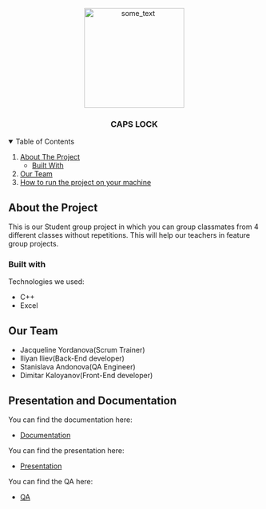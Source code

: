 <p align="center">
<img src="https://cdn.discordapp.com/attachments/807691025031495689/807691093193523230/logo-done.png" width="200" height="200" alt="some_text" ></p>
 
 
 <h3 align="center">CAPS LOCK</h3>


<details open="open">
  <summary>Table of Contents</summary>
  <ol>
    <li>
      <a href="#about-the-project">About The Project</a>
      <ul>
        <li><a href="#built-with">Built With</a></li>
      </ul>
    </li>
    <li>
      <a href="#our-team">Our Team</a>
    </li>
    <li>
      <a href="#how-to-run-the-project-on-your-machine">How to run the project on your machine</a>
    </li>
  </ol>
</details>

## About the Project

This is our Student group project in which you can group classmates from 4 different classes without repetitions. This will help our teachers in feature group projects.

### Built with

Technologies we used:
* C++
* Excel


## Our Team

- Jacqueline Yordanova(Scrum Trainer)
- Iliyan Iliev(Back-End developer)
- Stanislava Andonova(QA Engineer)
- Dimitar Kaloyanov(Front-End developer)

## Presentation and Documentation

You can find the documentation here:
* [Documentation](https://codingburgas-my.sharepoint.com/:f:/g/personal/zoyordanova18_codingburgas_bg/EsnKTtjHvFROtGiaYYE0ETsBFoDARjZjqotjDazY_h2iiQ?e=BmB6re)

You can find the presentation here:
* [Presentation](https://codingburgas-my.sharepoint.com/:f:/g/personal/zoyordanova18_codingburgas_bg/EsnKTtjHvFROtGiaYYE0ETsBFoDARjZjqotjDazY_h2iiQ?e=BmB6re)

You can find the QA here:
* [QA](https://codingburgas-my.sharepoint.com/:f:/g/personal/zoyordanova18_codingburgas_bg/EsnKTtjHvFROtGiaYYE0ETsBFoDARjZjqotjDazY_h2iiQ?e=BmB6re)







